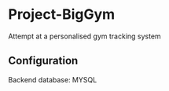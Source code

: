 # Project-BigGym
Attempt at a personalised gym tracking system

## Configuration
Backend database: MYSQL

